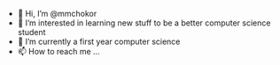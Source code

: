 - 👋 Hi, I’m @mmchokor
- 👀 I’m interested in learning new stuff to be a better computer science student
- 🌱 I’m currently a first year computer science
- 📫 How to reach me ...

<!---
mmchokor/mmchokor is a ✨ special ✨ repository because its `README.md` (this file) appears on your GitHub profile.
You can click the Preview link to take a look at your changes.
--->
